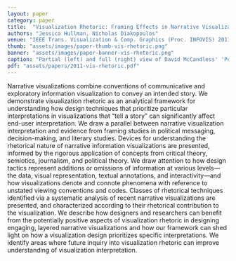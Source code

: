 ```yaml
---
layout: paper
category: paper
title:  "Visualization Rhetoric: Framing Effects in Narrative Visualization"
authors: "Jessica Hullman, Nicholas Diakopoulos"
venue: "IEEE Trans. Visualization & Comp. Graphics (Proc. INFOVIS) 2011"
thumb: "assets/images/paper-thumb-vis-rhetoric.png"
banner: "assets/images/paper-banner-vis-rhetoric.png"
caption: "Partial (left) and full (right) view of David McCandless' 'Poll: 'Mapping America … Dancing: How accurate are poll predictions?' "
pdf: "assets/papers/2011-vis-rhetoric.pdf"
---
```


<!-- abstract -->
<p>Narrative visualizations combine conventions of communicative and exploratory information visualization to convey an intended story. We demonstrate visualization rhetoric as an analytical framework for understanding how design techniques that prioritize particular interpretations in visualizations that “tell a story” can significantly affect end-user interpretation. We draw a parallel between narrative visualization interpretation and evidence from framing studies in political messaging, decision-making, and literary studies. Devices for understanding the rhetorical nature of narrative information visualizations are presented, informed by the rigorous application of concepts from critical theory, semiotics, journalism, and political theory. We draw attention to how design tactics represent additions or omissions of information at various levels—the data, visual representation, textual annotations, and interactivity—and how visualizations denote and connote phenomena with reference to unstated viewing conventions and codes. Classes of rhetorical techniques identified via a systematic analysis of recent narrative visualizations are presented, and characterized according to their rhetorical contribution to the visualization. We describe how designers and researchers can benefit from the potentially positive aspects of visualization rhetoric in designing engaging, layered narrative visualizations and how our framework can shed light on how a visualization design prioritizes specific interpretations. We identify areas where future inquiry into visualization rhetoric can improve understanding of visualization interpretation. </p>

